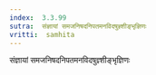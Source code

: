 ```yaml
---
index:  3.3.99
sutra:  संज्ञायां समजनिषदनिपतमनविदषुज्ञ्शीङ्भृज्ञिणः
vritti:  samhita 
---
```


संज्ञायां समजनिषदनिपतमनविदषुज्ञ्शीङ्भृज्ञिणः

